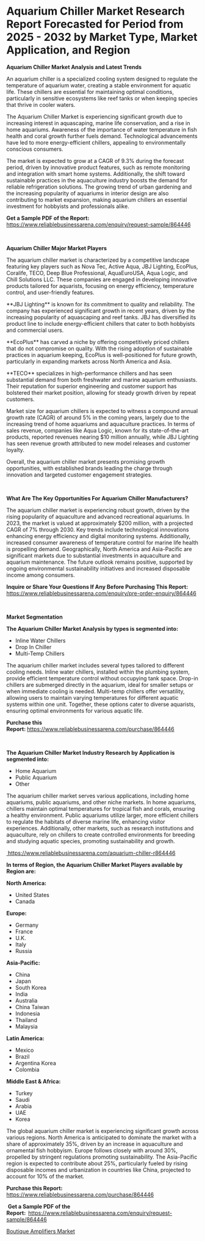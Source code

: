 <p><h1>Aquarium Chiller Market Research Report Forecasted for Period from 2025 -  2032 by Market Type, Market Application, and Region</h1></p><p><strong>Aquarium Chiller Market Analysis and Latest Trends</strong></p>
<p><p>An aquarium chiller is a specialized cooling system designed to regulate the temperature of aquarium water, creating a stable environment for aquatic life. These chillers are essential for maintaining optimal conditions, particularly in sensitive ecosystems like reef tanks or when keeping species that thrive in cooler waters.</p><p>The Aquarium Chiller Market is experiencing significant growth due to increasing interest in aquascaping, marine life conservation, and a rise in home aquariums. Awareness of the importance of water temperature in fish health and coral growth further fuels demand. Technological advancements have led to more energy-efficient chillers, appealing to environmentally conscious consumers.</p><p>The market is expected to grow at a CAGR of 9.3% during the forecast period, driven by innovative product features, such as remote monitoring and integration with smart home systems. Additionally, the shift toward sustainable practices in the aquaculture industry boosts the demand for reliable refrigeration solutions. The growing trend of urban gardening and the increasing popularity of aquariums in interior design are also contributing to market expansion, making aquarium chillers an essential investment for hobbyists and professionals alike.</p></p>
<p><strong>Get a Sample PDF of the Report:&nbsp;</strong> <a href="https://www.reliablebusinessarena.com/enquiry/request-sample/864446?utm_campaign=2095&utm_medium=2&utm_source=Github&utm_content=ia&utm_term=20022025&utm_id=aquarium-chiller">https://www.reliablebusinessarena.com/enquiry/request-sample/864446</a></p>
<p>&nbsp;</p>
<p><strong>Aquarium Chiller Major Market Players</strong></p>
<p><p>The aquarium chiller market is characterized by a competitive landscape featuring key players such as Nova Tec, Active Aqua, JBJ Lighting, EcoPlus, Coralife, TECO, Deep Blue Professional, AquaEuroUSA, Aqua Logic, and Chill Solutions LLC. These companies are engaged in developing innovative products tailored for aquarists, focusing on energy efficiency, temperature control, and user-friendly features.</p><p>**JBJ Lighting** is known for its commitment to quality and reliability. The company has experienced significant growth in recent years, driven by the increasing popularity of aquascaping and reef tanks. JBJ has diversified its product line to include energy-efficient chillers that cater to both hobbyists and commercial users.</p><p>**EcoPlus** has carved a niche by offering competitively priced chillers that do not compromise on quality. With the rising adoption of sustainable practices in aquarium keeping, EcoPlus is well-positioned for future growth, particularly in expanding markets across North America and Asia.</p><p>**TECO** specializes in high-performance chillers and has seen substantial demand from both freshwater and marine aquarium enthusiasts. Their reputation for superior engineering and customer support has bolstered their market position, allowing for steady growth driven by repeat customers.</p><p>Market size for aquarium chillers is expected to witness a compound annual growth rate (CAGR) of around 5% in the coming years, largely due to the increasing trend of home aquariums and aquaculture practices. In terms of sales revenue, companies like Aqua Logic, known for its state-of-the-art products, reported revenues nearing $10 million annually, while JBJ Lighting has seen revenue growth attributed to new model releases and customer loyalty.</p><p>Overall, the aquarium chiller market presents promising growth opportunities, with established brands leading the charge through innovation and targeted customer engagement strategies.</p></p>
<p>&nbsp;</p>
<p><strong>What Are The Key Opportunities For Aquarium Chiller Manufacturers?</strong></p>
<p><p>The aquarium chiller market is experiencing robust growth, driven by the rising popularity of aquaculture and advanced recreational aquariums. In 2023, the market is valued at approximately $200 million, with a projected CAGR of 7% through 2030. Key trends include technological innovations enhancing energy efficiency and digital monitoring systems. Additionally, increased consumer awareness of temperature control for marine life health is propelling demand. Geographically, North America and Asia-Pacific are significant markets due to substantial investments in aquaculture and aquarium maintenance. The future outlook remains positive, supported by ongoing environmental sustainability initiatives and increased disposable income among consumers.</p></p>
<p><strong>Inquire or Share Your Questions If Any Before Purchasing This Report:</strong> <a href="https://www.reliablebusinessarena.com/enquiry/pre-order-enquiry/864446?utm_campaign=2095&utm_medium=2&utm_source=Github&utm_content=ia&utm_term=20022025&utm_id=aquarium-chiller">https://www.reliablebusinessarena.com/enquiry/pre-order-enquiry/864446</a></p>
<p>&nbsp;</p>
<p><strong>Market Segmentation</strong></p>
<p><strong>The Aquarium Chiller Market Analysis by types is segmented into:</strong></p>
<p><ul><li>Inline Water Chillers</li><li>Drop In Chiller</li><li>Multi-Temp Chillers</li></ul></p>
<p><p>The aquarium chiller market includes several types tailored to different cooling needs. Inline water chillers, installed within the plumbing system, provide efficient temperature control without occupying tank space. Drop-in chillers are submerged directly in the aquarium, ideal for smaller setups or when immediate cooling is needed. Multi-temp chillers offer versatility, allowing users to maintain varying temperatures for different aquatic systems within one unit. Together, these options cater to diverse aquarists, ensuring optimal environments for various aquatic life.</p></p>
<p><strong>Purchase this Report:&nbsp;</strong><a href="https://www.reliablebusinessarena.com/purchase/864446?utm_campaign=2095&utm_medium=2&utm_source=Github&utm_content=ia&utm_term=20022025&utm_id=aquarium-chiller">https://www.reliablebusinessarena.com/purchase/864446</a></p>
<p>&nbsp;</p>
<p><strong>The Aquarium Chiller Market Industry Research by Application is segmented into:</strong></p>
<p><ul><li>Home Aquarium</li><li>Public Aquarium</li><li>Other</li></ul></p>
<p><p>The aquarium chiller market serves various applications, including home aquariums, public aquariums, and other niche markets. In home aquariums, chillers maintain optimal temperatures for tropical fish and corals, ensuring a healthy environment. Public aquariums utilize larger, more efficient chillers to regulate the habitats of diverse marine life, enhancing visitor experiences. Additionally, other markets, such as research institutions and aquaculture, rely on chillers to create controlled environments for breeding and studying aquatic species, promoting sustainability and growth.</p></p>
<p><a href="https://www.reliablebusinessarena.com/aquarium-chiller-r864446?utm_campaign=2095&utm_medium=2&utm_source=Github&utm_content=ia&utm_term=20022025&utm_id=aquarium-chiller">&nbsp;https://www.reliablebusinessarena.com/aquarium-chiller-r864446</a></p>
<p><strong>In terms of Region, the Aquarium Chiller Market Players available by Region are:</strong></p>
<p>
    <p> <strong> North America: </strong>
        <ul>
            <li>United States</li>
            <li>Canada</li>
        </ul>
        </p> 
    <p> <strong> Europe: </strong>
        <ul>
            <li>Germany</li>
            <li>France</li>
            <li>U.K.</li>
            <li>Italy</li>
            <li>Russia</li>
        </ul>
        </p> 
    <p> <strong> Asia-Pacific: </strong>
        <ul>
            <li>China</li>
            <li>Japan</li>
            <li>South Korea</li>
            <li>India</li>
            <li>Australia</li>
            <li>China Taiwan</li>
            <li>Indonesia</li>
            <li>Thailand</li>
            <li>Malaysia</li>
        </ul>
        </p> 
    <p> <strong> Latin America: </strong>
        <ul>
            <li>Mexico</li>
            <li>Brazil</li>
            <li>Argentina Korea</li>
            <li>Colombia</li>
        </ul>
        </p> 
    <p> <strong> Middle East & Africa: </strong>
        <ul>
            <li>Turkey</li>
            <li>Saudi</li>
            <li>Arabia</li>
            <li>UAE</li>
            <li>Korea</li>
        </ul>
    </p>
    </p>
<p><p>The global aquarium chiller market is experiencing significant growth across various regions. North America is anticipated to dominate the market with a share of approximately 35%, driven by an increase in aquaculture and ornamental fish hobbyism. Europe follows closely with around 30%, propelled by stringent regulations promoting sustainability. The Asia-Pacific region is expected to contribute about 25%, particularly fueled by rising disposable incomes and urbanization in countries like China, projected to account for 10% of the market.</p></p>
<p><strong>Purchase this Report: </strong><a href="https://www.reliablebusinessarena.com/purchase/864446?utm_campaign=2095&utm_medium=2&utm_source=Github&utm_content=ia&utm_term=20022025&utm_id=aquarium-chiller">https://www.reliablebusinessarena.com/purchase/864446</a></p>
<p>&nbsp;<strong>Get a Sample PDF of the Report:&nbsp;&nbsp;</strong><a href="https://www.reliablebusinessarena.com/enquiry/request-sample/864446?utm_campaign=2095&utm_medium=2&utm_source=Github&utm_content=ia&utm_term=20022025&utm_id=aquarium-chiller">https://www.reliablebusinessarena.com/enquiry/request-sample/864446</a></p>
<p><strong></strong></p>
<p><p><a href="https://github.com/mauripalmi/Market-Research-Report-List-6/blob/main/boutique-amplifiers-market.md?utm_campaign=2095&utm_medium=2&utm_source=Github&utm_content=ia&utm_term=20022025&utm_id=aquarium-chiller">Boutique Amplifiers Market</a></p></p>